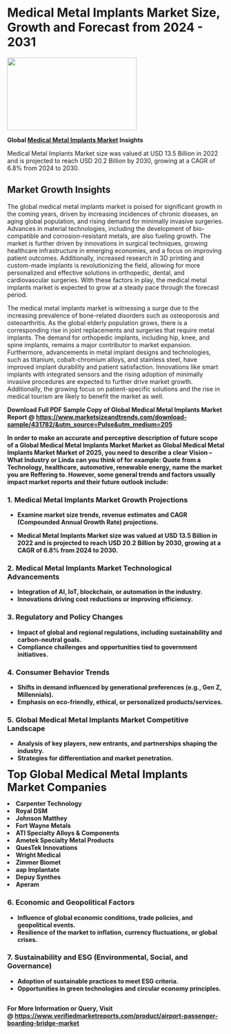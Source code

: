 <H1>Medical Metal Implants Market Size, Growth and Forecast from 2024 - 2031</H1><img class="aligncenter size-medium wp-image-584254" src="https://thirdeyenews.in/wp-content/uploads/2024/09/Global-Market-Research-300x168.jpeg" alt="" width="300" height="168" /><p><strong>Global&nbsp;<a href="https://www.marketsizeandtrends.com/download-sample/431782/&amp;utm_source=Pulse&amp;utm_medium=205">Medical Metal Implants Market</a> Insights</strong></p><p>Medical Metal Implants Market size was valued at USD 13.5 Billion in 2022 and is projected to reach USD 20.2 Billion by 2030, growing at a CAGR of 6.8% from 2024 to 2030.</p><p><h2>Market Growth Insights</h2> <p>The global medical metal implants market is poised for significant growth in the coming years, driven by increasing incidences of chronic diseases, an aging global population, and rising demand for minimally invasive surgeries. Advances in material technologies, including the development of bio-compatible and corrosion-resistant metals, are also fueling growth. The market is further driven by innovations in surgical techniques, growing healthcare infrastructure in emerging economies, and a focus on improving patient outcomes. Additionally, increased research in 3D printing and custom-made implants is revolutionizing the field, allowing for more personalized and effective solutions in orthopedic, dental, and cardiovascular surgeries. With these factors in play, the medical metal implants market is expected to grow at a steady pace through the forecast period.</p> <p><strong></strong></p> <p>The medical metal implants market is witnessing a surge due to the increasing prevalence of bone-related disorders such as osteoporosis and osteoarthritis. As the global elderly population grows, there is a corresponding rise in joint replacements and surgeries that require metal implants. The demand for orthopedic implants, including hip, knee, and spine implants, remains a major contributor to market expansion. Furthermore, advancements in metal implant designs and technologies, such as titanium, cobalt-chromium alloys, and stainless steel, have improved implant durability and patient satisfaction. Innovations like smart implants with integrated sensors and the rising adoption of minimally invasive procedures are expected to further drive market growth. Additionally, the growing focus on patient-specific solutions and the rise in medical tourism are likely to benefit the market as well. <p><strong></p><p><span class=""><strong>Download Full PDF Sample Copy of Global Medical Metal Implants Market Report</strong> @ <a href="https://www.marketsizeandtrends.com/download-sample/431782/&amp;utm_source=Pulse&amp;utm_medium=205" target="_blank">https://www.marketsizeandtrends.com/download-sample/431782/&amp;utm_source=Pulse&amp;utm_medium=205</a></span></p><p>In order to make an accurate and perceptive description of future scope of a Global&nbsp;Medical Metal Implants Market Market as Global&nbsp;Medical Metal Implants Market Market of 2025, you need to describe a clear Vision &ndash; What Industry or Linda can you think of for example: Quote from a Technology, healthcare, automotive, renewable energy, name the market you are Reffering to. However, some general trends and factors usually impact market reports and their future outlook include:</p><h3>1.&nbsp;<strong>Medical Metal Implants Market Growth Projections</strong></h3><ul><li>Examine market size trends, revenue estimates and CAGR (Compounded Annual Growth Rate) projections.</li><li><p>Medical Metal Implants Market size was valued at USD 13.5 Billion in 2022 and is projected to reach USD 20.2 Billion by 2030, growing at a CAGR of 6.8% from 2024 to 2030.</p></li></ul><h3>2.&nbsp;<strong>Medical Metal Implants Market Technological Advancements</strong></h3><ul><li>Integration of AI, IoT, blockchain, or automation in the industry.</li><li>Innovations driving cost reductions or improving efficiency.</li></ul><h3>3.&nbsp;<strong>Regulatory and Policy Changes</strong></h3><ul><li>Impact of global and regional regulations, including sustainability and carbon-neutral goals.</li><li>Compliance challenges and opportunities tied to government initiatives.</li></ul><h3>4.&nbsp;<strong>Consumer Behavior Trends</strong></h3><ul><li>Shifts in demand influenced by generational preferences (e.g., Gen Z, Millennials).</li><li>Emphasis on eco-friendly, ethical, or personalized products/services.</li></ul><h3>5.&nbsp;<strong>Global Medical Metal Implants Market Competitive Landscape</strong></h3><ul><li>Analysis of key players, new entrants, and partnerships shaping the industry.</li><li>Strategies for differentiation and market penetration.</li></ul><p data-pm-slice="1 1 []"><span style="color: inherit; font-family: inherit; font-size: 25px;">Top Global Medical Metal Implants Market Companies</span></p><div class="" data-test-id=""><p><li>Carpenter Technology</li><li> Royal DSM</li><li> Johnson Matthey</li><li> Fort Wayne Metals</li><li> ATI Specialty Alloys & Components</li><li> Ametek Specialty Metal Products</li><li> QuesTek Innovations</li><li> Wright Medical</li><li> Zimmer Biomet</li><li> aap Implantate</li><li> Depuy Synthes</li><li> Aperam</li></p></div><h3>6.&nbsp;<strong>Economic and Geopolitical Factors</strong></h3><ul><li>Influence of global economic conditions, trade policies, and geopolitical events.</li><li>Resilience of the market to inflation, currency fluctuations, or global crises.</li></ul><h3>7.&nbsp;<strong>Sustainability and ESG (Environmental, Social, and Governance)</strong></h3><ul><li>Adoption of sustainable practices to meet ESG criteria.</li><li>Opportunities in green technologies and circular economy principles.</li></ul><h2><strong style="font-size: 14px;">For More Information or Query, Visit @&nbsp;</strong><a style="background-color: #ffffff; font-size: 14px;" href="https://www.marketsizeandtrends.com/report/medical-metal-implants-market/" target="_blank">https://www.verifiedmarketreports.com/product/airport-passenger-boarding-bridge-market</a></h2>
